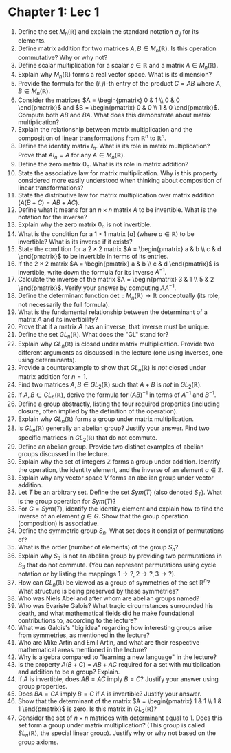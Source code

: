 # Chapter 1: Lec 1 

1.  Define the set $M_n(\mathbb{R})$ and explain the standard notation $a_{ij}$ for its elements.
2.  Define matrix addition for two matrices $A, B \in M_n(\mathbb{R})$. Is this operation commutative? Why or why not?
3.  Define scalar multiplication for a scalar $c \in \mathbb{R}$ and a matrix $A \in M_n(\mathbb{R})$.
4.  Explain why $M_n(\mathbb{R})$ forms a real vector space. What is its dimension?
5.  Provide the formula for the $(i,j)$-th entry of the product $C = AB$ where $A, B \in M_n(\mathbb{R})$.
6.  Consider the matrices $A = \begin{pmatrix} 0 & 1 \\ 0 & 0 \end{pmatrix}$ and $B = \begin{pmatrix} 0 & 0 \\ 1 & 0 \end{pmatrix}$. Compute both $AB$ and $BA$. What does this demonstrate about matrix multiplication?
7.  Explain the relationship between matrix multiplication and the composition of linear transformations from $\mathbb{R}^n$ to $\mathbb{R}^n$.
8.  Define the identity matrix $I_n$. What is its role in matrix multiplication? Prove that $AI_n = A$ for any $A \in M_n(\mathbb{R})$.
9.  Define the zero matrix $0_n$. What is its role in matrix addition?
10. State the associative law for matrix multiplication. Why is this property considered more easily understood when thinking about composition of linear transformations?
11. State the distributive law for matrix multiplication over matrix addition ($A(B+C) = AB + AC$).
12. Define what it means for an $n \times n$ matrix $A$ to be invertible. What is the notation for the inverse?
13. Explain why the zero matrix $0_n$ is not invertible.
14. What is the condition for a $1 \times 1$ matrix $[a]$ (where $a \in \mathbb{R}$) to be invertible? What is its inverse if it exists?
15. State the condition for a $2 \times 2$ matrix $A = \begin{pmatrix} a & b \\ c & d \end{pmatrix}$ to be invertible in terms of its entries.
16. If the $2 \times 2$ matrix $A = \begin{pmatrix} a & b \\ c & d \end{pmatrix}$ is invertible, write down the formula for its inverse $A^{-1}$.
17. Calculate the inverse of the matrix $A = \begin{pmatrix} 3 & 1 \\ 5 & 2 \end{pmatrix}$. Verify your answer by computing $AA^{-1}$.
18. Define the determinant function $\det: M_n(\mathbb{R}) \to \mathbb{R}$ conceptually (its role, not necessarily the full formula).
19. What is the fundamental relationship between the determinant of a matrix $A$ and its invertibility?
20. Prove that if a matrix $A$ has an inverse, that inverse must be unique.
21. Define the set $GL_n(\mathbb{R})$. What does the "GL" stand for?
22. Explain why $GL_n(\mathbb{R})$ is closed under matrix multiplication. Provide two different arguments as discussed in the lecture (one using inverses, one using determinants).
23. Provide a counterexample to show that $GL_n(\mathbb{R})$ is *not* closed under matrix addition for $n=1$.
24. Find two matrices $A, B \in GL_2(\mathbb{R})$ such that $A+B$ is *not* in $GL_2(\mathbb{R})$.
25. If $A, B \in GL_n(\mathbb{R})$, derive the formula for $(AB)^{-1}$ in terms of $A^{-1}$ and $B^{-1}$.
26. Define a group abstractly, listing the four required properties (including closure, often implied by the definition of the operation).
27. Explain why $GL_n(\mathbb{R})$ forms a group under matrix multiplication.
28. Is $GL_n(\mathbb{R})$ generally an abelian group? Justify your answer. Find two specific matrices in $GL_2(\mathbb{R})$ that do not commute.
29. Define an abelian group. Provide two distinct examples of abelian groups discussed in the lecture.
30. Explain why the set of integers $\mathbb{Z}$ forms a group under addition. Identify the operation, the identity element, and the inverse of an element $a \in \mathbb{Z}$.
31. Explain why any vector space $V$ forms an abelian group under vector addition.
32. Let $T$ be an arbitrary set. Define the set $Sym(T)$ (also denoted $S_T$). What is the group operation for $Sym(T)$?
33. For $G = Sym(T)$, identify the identity element and explain how to find the inverse of an element $g \in G$. Show that the group operation (composition) is associative.
34. Define the symmetric group $S_n$. What set does it consist of permutations of?
35. What is the order (number of elements) of the group $S_n$?
36. Explain why $S_3$ is not an abelian group by providing two permutations in $S_3$ that do not commute. (You can represent permutations using cycle notation or by listing the mappings $1\to ?, 2\to ?, 3\to ?$).
37. How can $GL_n(\mathbb{R})$ be viewed as a group of symmetries of the set $\mathbb{R}^n$? What structure is being preserved by these symmetries?
38. Who was Niels Abel and after whom are abelian groups named?
39. Who was Evariste Galois? What tragic circumstances surrounded his death, and what mathematical fields did he make foundational contributions to, according to the lecture?
40. What was Galois's "big idea" regarding how interesting groups arise from symmetries, as mentioned in the lecture?
41. Who are Mike Artin and Emil Artin, and what are their respective mathematical areas mentioned in the lecture?
42. Why is algebra compared to "learning a new language" in the lecture?
43. Is the property $A(B+C) = AB + AC$ required for a set with multiplication and addition to be a group? Explain.
44. If $A$ is invertible, does $AB=AC$ imply $B=C$? Justify your answer using group properties.
45. Does $BA=CA$ imply $B=C$ if $A$ is invertible? Justify your answer.
46. Show that the determinant of the matrix $A = \begin{pmatrix} 1 & 1 \\ 1 & 1 \end{pmatrix}$ is zero. Is this matrix in $GL_2(\mathbb{R})$?
47. Consider the set of $n \times n$ matrices with determinant equal to 1. Does this set form a group under matrix multiplication? (This group is called $SL_n(\mathbb{R})$, the special linear group). Justify why or why not based on the group axioms.